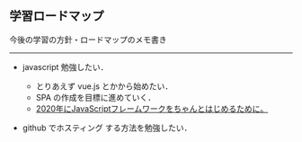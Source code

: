 ## 学習ロードマップ
今後の学習の方針・ロードマップのメモ書き
____
- javascript 勉強したい．
    - とりあえず vue.js とかから始めたい．
    - SPA の作成を目標に進めていく．
    - [2020年にJavaScriptフレームワークをちゃんとはじめるために。](https://note.com/rdlabo/n/neb8f70d1c874)

- github でホスティング する方法を勉強したい．